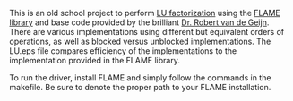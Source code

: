 This is an old school project to perform <a href = "http://en.wikipedia.org/wiki/LU_factorization">LU factorization</a> using the <a href = "http://www.cs.utexas.edu/~flame/web/">FLAME library</a> and base code provided by the brilliant <a href = "http://www.cs.utexas.edu/~rvdg/">Dr. Robert van de Geijn</a>. There are various implementations using different but equivalent orders of operations, as well as blocked versus unblocked implementations. The LU.eps file compares efficiency of the implementations to the implementation provided in the FLAME library.

To run the driver, install FLAME and simply follow the commands in the makefile. Be sure to denote the proper path to your FLAME installation.
